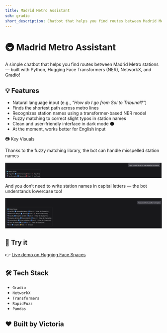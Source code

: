 ```yaml
---
title: Madrid Metro Assistant
sdk: gradio
short_description: Chatbot that helps you find routes between Madrid Metro stat
---
```

# 🚇 Madrid Metro Assistant

A simple chatbot that helps you find routes between Madrid Metro stations — built with Python, Hugging Face Transformers (NER), NetworkX, and  Gradio!

## 💡 Features

- Natural language input (e.g., *“How do I go from Sol to Tribunal?”*)
- Finds the shortest path across metro lines
- Recognizes station names using a transformer-based NER model
- Fuzzy matching to correct slight typos in station names
- Clean and user-friendly interface in dark mode 🌑
- At the moment, works better for English input

📷 Key Visuals

Thanks to the fuzzy matching library, the bot can handle misspelled station names

![Confusion_Matrix](Images/arguelles-quevedo.png)

And you don’t need to write station names in capital letters — the bot understands lowercase too!

![Confusion_Matrix](Images/pacifico-lavapies.png)

## 🚀 Try it

👉 [Live demo on Hugging Face Spaces](https://huggingface.co/spaces/your_username/chatbot-metro-madrid)

## 🛠️ Tech Stack

- `Gradio` 
- `NetworkX` 
- `Transformers` 
- `RapidFuzz` 
- `Pandas`


## ❤️ Built by Victoria

